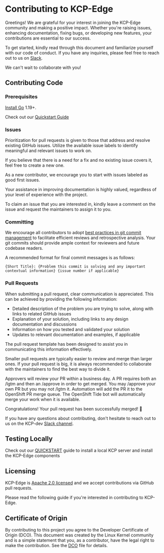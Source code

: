 # Contributing to KCP-Edge
Greetings! We are grateful for your interest in joining the KCP-Edge community and making a positive impact. Whether you're raising issues, enhancing documentation, fixing bugs, or developing new features, your contributions are essential to our success.

To get started, kindly read through this document and familiarize yourself with our code of conduct. If you have any inquiries, please feel free to reach out to us on [Slack](https://kubernetes.slack.com/archives/C021U8WSAFK).

We can't wait to collaborate with you!

## Contributing Code

### Prerequisites

[Install Go](https://golang.org/doc/install) 1.19+.

Check out our [Quickstart Guide](quickstart.md)

### Issues
Prioritization for pull requests is given to those that address and resolve existing GitHub issues. Utilize the available issue labels to identify meaningful and relevant issues to work on.

If you believe that there is a need for a fix and no existing issue covers it, feel free to create a new one.

As a new contributor, we encourage you to start with issues labeled as good first issues.

Your assistance in improving documentation is highly valued, regardless of your level of experience with the project.

To claim an issue that you are interested in, kindly leave a comment on the issue and request the maintainers to assign it to you.

### Committing
We encourage all contributors to adopt [best practices in git commit management](https://www.futurelearn.com/info/blog/telling-stories-with-your-git-history) to facilitate efficient reviews and retrospective analysis. Your git commits should provide ample context for reviewers and future codebase readers.

A recommended format for final commit messages is as follows:

```
{Short Title}: {Problem this commit is solving and any important contextual information} {issue number if applicable}
```
### Pull Requests
When submitting a pull request, clear communication is appreciated. This can be achieved by providing the following information:

- Detailed description of the problem you are trying to solve, along with links to related GitHub issues
- Explanation of your solution, including links to any design documentation and discussions
- Information on how you tested and validated your solution
- Updates to relevant documentation and examples, if applicable

The pull request template has been designed to assist you in communicating this information effectively.

Smaller pull requests are typically easier to review and merge than larger ones. If your pull request is big, it is always recommended to collaborate with the maintainers to find the best way to divide it.

Approvers will review your PR within a business day. A PR requires both an /lgtm and then an /approve in order to get merged. You may /approve your own PR but you may not /lgtm it. Automation will add the PR it to the OpenShift PR merge queue. The OpenShift Tide bot will automatically merge your work when it is available.

Congratulations! Your pull request has been successfully merged! 👏

If you have any questions about contributing, don't hesitate to reach out to us on the KCP-dev [Slack channel](https://kubernetes.slack.com/archives/C021U8WSAFK).

## Testing Locally
Check out our [QUICKSTART](quickstart.md) guide to install a local KCP server and install the KCP-Edge components

## Licensing
KCP-Edge is [Apache 2.0 licensed](LICENSE) and we accept contributions via
GitHub pull requests.

Please read the following guide if you're interested in contributing to KCP-Edge.

## Certificate of Origin

By contributing to this project you agree to the Developer Certificate of
Origin (DCO). This document was created by the Linux Kernel community and is a
simple statement that you, as a contributor, have the legal right to make the
contribution. See the [DCO](DCO) file for details.

